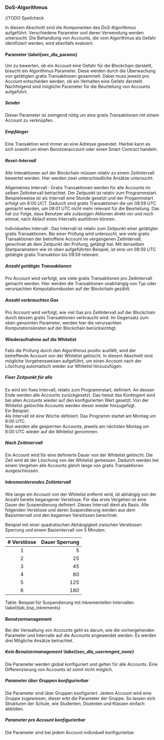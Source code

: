 ### DoS-Algorithmus

//TODO Spellcheck 

In diesem Abschnitt sind die Komponenten des DoS-Algorithmus aufgeführt.
Verschiedene Parameter und deren Verwendung werden untersucht. Die Behandlung
von Accounts, die vom Algorithmus als Gefahr identfiziert werden, wird ebenfalls
evaluiert. 

#### Parameter \label{sec_dla_params}

Um zu bewerten, ob ein Account eine Gefahr für die Blockchain darstellt, braucht
ein Algorithmus Parameter. Diese werden durch die Überwachung von getätigten
gratis Transaktionen gesammelt. Dabei muss jeweils pro Account entschieden
werden, ob ein Verhalten eine Gefahr darstellt. Nachfolgend sind mögliche
Parameter für die Beurteilung von Accounts aufgeführt. 

##### Sender 

Dieser Parameter ist zwingend nötig um eine gratis Transaktionen mit einem
Account zu verknüpfen. 

##### Empfänger

Eine Transaktion wird immer an eine Adresse gesendet. Hierbei kann es sich
sowohl um einen Benutzeraccount oder einen Smart Contract handeln. 

##### Reset-Intervall 

Alle Interaktionen auf der Blockchain müssen relativ zu einem Zeitintervall
bewertet werden. Hier werden zwei unterschiedliche Ansätze untersucht: 

Allgemeines Intervall 
:      Gratis Transaktionen werden für alle Accounts im
selben Zeitintervall betrachtet. Der Zeitpunkt ist relativ zum Programmstart.
Beispielsweise ist als Intervall eine Stunde gesetzt und der Progammstart
erfolgt um 8:00 UCT. Dadurch sind gratis Transaktionen die um 08:59 UTC gemacht
werden, um 09:01 UTC nicht mehr relevant für die Beurteilung. Das hat zur Folge, dass Benutzer alle zulässigen Aktionen direkt vor und noch einmal, nach Ablauf eines Intervalls ausführen können.  

Individuelles Intervall 
:      Das Intervall ist relativ zum Zeitpunkt einer getätigter gratis 
Transaktionen. Bei einer Prüfung wird untersucht, wie viele gratis 
Transaktionen der betroffene Account im vergangenen Zeitintervall,
gerechnet ab dem Zeitpunkt der Prüfung, getätigt hat. Mit denselben
Startparametern wie im oben aufgeführten Beispiel, ist eine um 08:59 UTC
getätigte gratis Transaktion bis 09:59 relevant. 

##### Anzahl getätigte Transaktionen

Pro Account wird verfolgt, wie viele gratis Transaktionen pro Zeitintervall
gemacht werden. Hier werden die Transaktionen unabhängig von Typ oder
verursachten Komputationskosten auf der Blockchain gezählt. 

##### Anzahl verbrauchtes Gas

Pro Account wird verfolgt, wie viel Gas pro Zeitintervall auf der Blockchain
durch dessen gratis Transaktionen verbraucht wird. Im Gegensatz zum oben
genannten Parameter, werden hier die verursachten Komputationskosten auf der
Blockchain berücksichtigt. 


#### Wiederaufnahme auf die Whitelist

Falls die Prüfung durch den Algorithmus positiv ausfällt, wird der betreffende
Account von der Whitelist gelöscht. In diesem Abschnitt sind mögliche
Vorgehensweisen aufgeführt, um einen Account nach der Löschung automatisch
wieder zur Whitelist hinzuzufügen.

##### Fixer Zeitpunkt für alle

Es wird ein fixes Intervall, relativ zum Programmstart, definiert. An dessen
Ende werden alle Accounts zurückgesetzt. Das heisst das Kontingent wird bei
allen Accounts wieder auf den konfigurierten Wert gesetzt. Von der Whitelist
gelöschte Accounts werden dieser wieder hinzugefügt.\
Ein Beispiel:\
Als Intervall ist eine Woche definiert. Das Programm startet am
Montag um 8:00 UTC.\
Nun werden alle gesperrten Accounts, jeweils am nächsten Montag um 8:00 UTC wieder auf die Whitelist genommen.
 
##### Nach Zeitintervall

Ein Account wird für eine definierte Dauer von der Whitelist gelöscht. Die Zeit
wird ab der Löschung von der Whitelist gemessen. Dadurch werden bei einem
Vergehen alle Accounts gleich lange von gratis Transaktionen ausgeschlossen.  

##### Inkrementierendes Zeitintervall

Wie lange ein Account von der Whitelist entfernt wird, ist abhängig von der
Anzahl bereits begangener Verstösse. Für das erste Vergehen ist eine Dauer der
Suspendierung definiert. Dieses Intervall dient als Basis. Alle folgenden
Verstösse und deren Suspendierung werden aus dem Basisintervall und den begannen
Verstössen berechnet. 

Beispiel mit einer quadratischen Abhängigkeit zwischen Verstössen Sperrung und
einem Basisintervall von 5 Minuten:

| # Verstösse | Dauer Sperrung  |
|:-----------:|-------------------:|
| 1 | 5  |
| 2 | 25|
| 3 | 45 |
| 4 | 80|
| 5 | 125|
| 6 | 180 |

Table: Beispiel für Suspendierung mit inkrementellen Intervallen \label{tab_bsp_inkrements}

#### Benutzermanagement

Bei der Verwaltung von Accounts geht es darum, wie die vorhergehenden Parameter
und Intervalle auf die Accounts angewendet werden. Es werden drei Mögliche
Ansätze betrachtet. 

##### Kein Benutzermanagement \label{sec_dla_usermngmt_none}

Die Parameter werden global konfiguriert und gelten für alle Accounts. Eine
Differenzierung von Accounts ist somit nicht möglich. 

##### Parameter über Gruppen konfigurierbar

Die Parameter sind über Gruppen konfiguriert. Jedem Account wird eine Gruppe
zugewiesen, dieser erbt die Parameter der Gruppe. So lassen sich Strukturen der
Schule, wie Studenten, Dozenten und Klassen einfach abbilden. 

##### Parameter pro Account konfigurierbar

Die Parameter sind bei jedem Account individuell konfigurierbar. 

